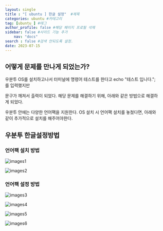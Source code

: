 ```yaml
---
layout: single
title : "[ ubuntu ] 한글 설정"  #제목
categories: ubuntu #카테고리
tag: [ubuntu ] #태그
author_profile: false #해당 페이지 프로필 삭제
sidebar: false #사이드 기능 추가
    nav: "docs" 
search : false #검색 안되도록 설정.
date: 2023-07-15
---
```


## 어떻게 문제를 만나게 되었는가?

우분투 OS를 설치하고나서 터미널에 명령어 테스트를 한다고 echo "테스트 입니다."; 를 입력했지만 

문구가 깨져서 출력이 되었다. 해당 문제를 해결하기 위해, 아래와 같은 방법으로 해결하게 되었다. 

우분투 안에는 다양한 언어팩을 지원한다. OS 설치 시 언어팩 설치를 놓쳤다면, 아래와 같이 추가적으로 설치를 해주어야한다.



## 우분투 한글설정방법



### 언어팩 설치 방법

![images1]({{site.url}}/images/2024-09-30-first/images1.png)

![images2]({{site.url}}/images/2024-09-30-first/images2.png)

### 언어팩 설정 방법

![images3]({{site.url}}/images/2024-09-30-first/images3.png)

![images4]({{site.url}}/images/2024-09-30-first/images4.png)

![images5]({{site.url}}/images/2024-09-30-first/images5.png)

![images6]({{site.url}}/images/2024-09-30-first/images6.png)


